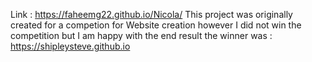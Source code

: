 Link : https://faheemg22.github.io/Nicola/
This project was originally created for a competion for Website creation however I did not win the competition but I am happy with the end result the winner was : https://shipleysteve.github.io
